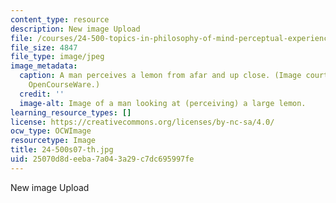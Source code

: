 ```yaml
---
content_type: resource
description: New image Upload
file: /courses/24-500-topics-in-philosophy-of-mind-perceptual-experience-spring-2007/25070d8deeba7a043a29c7dc695997fe_24-500s07-th.jpg
file_size: 4847
file_type: image/jpeg
image_metadata:
  caption: A man perceives a lemon from afar and up close. (Image courtesy of MIT
    OpenCourseWare.)
  credit: ''
  image-alt: Image of a man looking at (perceiving) a large lemon.
learning_resource_types: []
license: https://creativecommons.org/licenses/by-nc-sa/4.0/
ocw_type: OCWImage
resourcetype: Image
title: 24-500s07-th.jpg
uid: 25070d8d-eeba-7a04-3a29-c7dc695997fe
---
```

New image Upload